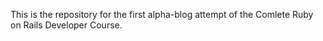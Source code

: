 This is the repository for the first alpha-blog attempt of the Comlete Ruby on Rails Developer Course.